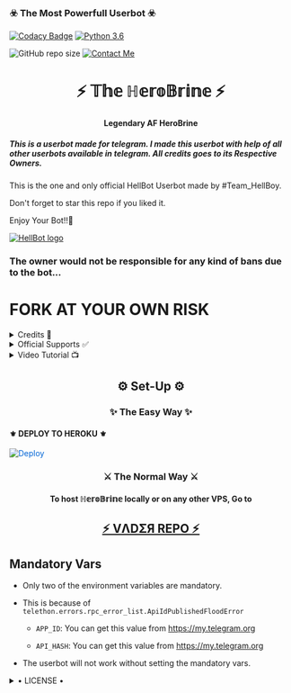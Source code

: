 <h3>☣️ The Most Powerfull Userbot ☣️</h3>

[![Codacy Badge](https://api.codacy.com/project/badge/Grade/f7c51539e67b483bb8d7749acca51d3a)](https://app.codacy.com/gh/Theshashank/HeroBrineRoBoT?utm_source=github.com&utm_medium=referral&utm_content=Theshashank/HeroBrineRoBoT&utm_campaign=Badge_Grade_Settings)
[![Python 3.6](https://img.shields.io/badge/Python-3.6%20or%20newer-blue.svg)](https://www.python.org/downloads/release/python-360/)

![GitHub repo size](https://img.shields.io/github/repo-size/Theshashank/herkbrinerobot)
[![Contact Me](https://img.shields.io/badge/Telegram-Contact%20Me-informational)](https://t.me/Theshashank)

<h1 align="center">⚡ 𝕋𝕙𝕖 ℍ𝕖𝕣𝕠𝔹𝕣𝕚𝕟𝕖 ⚡</h1>

<h4 align="center">Legendary AF HeroBrine</h4>

<h5>This is a userbot made for telegram. I made this userbot with help of all other userbots available in telegram. All credits goes to its Respective Owners.</h5>

This is the one and only official HellBot Userbot made by #Team_HellBoy.

Don't forget to star this repo if you liked it.

Enjoy Your Bot!!💝

[![HellBot logo](https://telegra.ph/file/8a9b612795a7ef912eef8.jpg)](https://t.me/hellbot_official)

### The owner would not be responsible for any kind of bans due to the bot...

# FORK AT YOUR OWN RISK

<details>

  <summary> Credits 🏅 </summary>

• [JaaduBot](https://github.com/Amberyt/JaaduBot)

• [CatUserbot](https://github.com/sandy1709/catuserbot)

• [Uniborg](https://github.com/spechide/uniborg)

</details>

<details>

  <summary> Official Supports ✅ </summary>

```

Get help regarding setting up 

your ℍ𝕖𝕣𝕠𝔹𝕣𝕚𝕟𝕖 in our official 

support Group and get updates

notifications in Update Channel.

```

<a href="https://t.me/HellBot_Official"><img src="https://img.shields.io/badge/Join-Support%20Channel-red.svg?style=for-the-badge&logo=Telegram"></a>

<a href="https://t.me/HellBot_Official_Chat"><img src="https://img.shields.io/badge/Join-Support%20Group-blue.svg?style=for-the-badge&logo=Telegram"></a>

</details>

<details>

  <summary> Video Tutorial 📺 </summary>

```

Official YouTube Channel Of ℍ𝕖𝕣𝕠𝔹𝕣𝕚𝕟𝕖.

Click on the link below to get tutorial on 

How To Deploy ℍ𝕖𝕣𝕠𝔹𝕣𝕚𝕟𝕖.

```

<a href="https://youtu.be/M2FQJq_sHp4"><img src="https://img.shields.io/badge/How%20To%20Deploy-blue.svg?logo=Youtube"></a>

<a href="https://youtu.be/M2FQJq_sHp4"><img src="https://img.shields.io/youtube/views/M2FQJq_sHp4?style=social"></a>

</details>

<h2 align="center">⚙️ Set-Up ⚙️</h2>

<h3 align="center">✨ The Easy Way ✨</h3>

<h4>⚜️ DEPLOY TO HEROKU ⚜️</h4>

<a href="https://dashboard.heroku.com/new?button-url=https%3A%2F%2Fgithub.com%2FHellBoy-OP%2FHellBot&template=https%3A%2F%2Fgithub.com%2FHellBoy-OP%2FHellBot" rel="nofollow" style="background-color: initial; box-sizing: border-box; color: #0366d6; text-decoration-line: none;"><img alt="Deploy" data-canonical-src="https://www.herokucdn.com/deploy/button.svg" src="https://camo.githubusercontent.com/83b0e95b38892b49184e07ad572c94c8038323fb/68747470733a2f2f7777772e6865726f6b7563646e2e636f6d2f6465706c6f792f627574746f6e2e737667" style="border-style: none; box-sizing: initial; max-width: 100%;" /></a></div>

</a>

<h3 align="center">⚔️ The Normal Way ⚔️</h3>

<h4 align="center">To host ℍ𝕖𝕣𝕠𝔹𝕣𝕚𝕟𝕖 locally or on any other VPS, Go to</h4>

<h2 align="center"> <a href="https://github.com/thevaders/vader">⚡ VΛDΣЯ REPO ⚡</a></h2>

## Mandatory Vars

- Only two of the environment variables are mandatory.

- This is because of `telethon.errors.rpc_error_list.ApiIdPublishedFloodError`

    - `APP_ID`:   You can get this value from https://my.telegram.org

    - `API_HASH`:   You can get this value from https://my.telegram.org

- The userbot will not work without setting the mandatory vars.

<details>

  <summary> • LICENSE • </summary>

![](https://www.gnu.org/graphics/gplv3-or-later.png)

Copyright (C) 2021 HellBoy-OP

Poject [𝐇𝐞𝐫𝐨𝐁𝐫𝐢𝐧𝐞](https://github.com/theshashankk/HeroBrineRoBoT) is free software: you can redistribute it and/or modify

it under the terms of the GNU General Public License as published by

the Free Software Foundation, either version 3 of the License, or

(at your option) any later version.

This program is distributed in the hope that it will be useful,

but WITHOUT ANY WARRANTY; without even the implied warranty of

MERCHANTABILITY or FITNESS FOR A PARTICULAR PURPOSE.  See the

GNU General Public License for more details.

You should have received a copy of the GNU General Public License

along with this program. If not, see <https://www.gnu.org/licenses/>.

</details>
